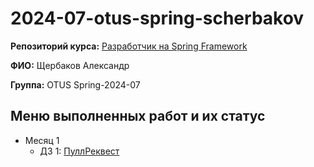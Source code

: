 # 2024-07-otus-spring-scherbakov

**Репозиторий курса:** [Разработчик на Spring Framework](https://otus.ru/lessons/javaspring/)

**ФИО:** Щербаков Александр

**Группа:** OTUS Spring-2024-07

## Меню выполненных работ и их статус
* Месяц 1
    + ДЗ 1: [ПуллРеквест](https://github.com/SmershRoot/2024-07-otus-spring-scherbakov/pull/1)
